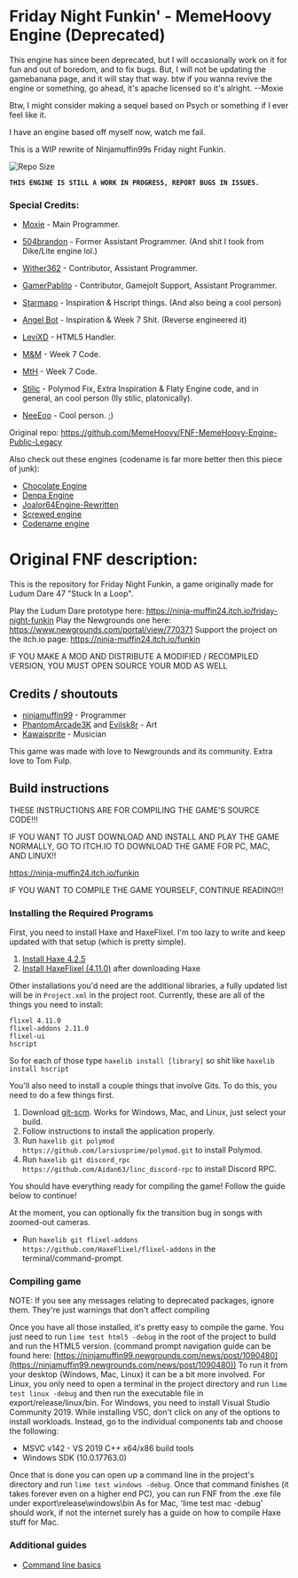 # Friday Night Funkin' - MemeHoovy Engine (Deprecated)

This engine has since been deprecated, but I will occasionally work on it for fun and out of boredom, and to fix bugs. But, I will not be updating the gamebanana page, and it will stay that way. btw if you wanna revive the engine or something, go ahead, it's apache licensed so it's alright. --Moxie

Btw, I might consider making a sequel based on Psych or something if I ever feel like it.

I have an engine based off myself now, watch me fail.

This is a WIP rewrite of Ninjamuffin99s Friday night Funkin.

![Repo Size](https://img.shields.io/github/repo-size/Hoovy-Team/FNF-MemeHoovy-Engine-New)

<b>`THIS ENGINE IS STILL A WORK IN PROGRESS, REPORT BUGS IN ISSUES.`</b>

### Special Credits:
- [Moxie](https://github.com/moxie-coder) - Main Programmer.

- [504brandon](https://github.com/504brandon) - Former Assistant Programmer. (And shit I took from Dike/Lite engine lol.)

- [Wither362](https://github.com/Wither362) - Contributor, Assistant Programmer.

- [GamerPablito](https://github.com/GamerPablito) - Contributor, Gamejolt Support, Assistant Programmer.

- [Starmapo](https://github.com/Starmapo) - Inspiration & Hscript things. (And also being a cool person)

- [Angel Bot](https://github.com/AngelDTF) - Inspiration & Week 7 Shit. (Reverse engineered it)

- [LeviXD](https://github.com/LEVIXDDLMAO) - HTML5 Handler.

- [M&M](https://github.com/ActualMandM) - Week 7 Code.

- [MtH](https://github.com/PrincessMtH) - Week 7 Code.

- [Stilic](https://github.com/Stilic) - Polymod Fix, Extra Inspiration & Flaty Engine code, and in general, an cool person (Ily stilic, platonically).

- [NeeEoo](https://github.com/NeeEoo) - Cool person. ;)

Original repo: https://github.com/MemeHoovy/FNF-MemeHoovy-Engine-Public-Legacy

Also check out these engines (codename is far more better then this piece of junk):
- [Chocolate Engine](https://github.com/Joalor64GH/Chocolate-Engine)
- [Denpa Engine](https://github.com/UmbratheUmbreon/PublicDenpaEngine)
- [Joalor64Engine-Rewritten](https://github.com/Joalor64GH/Joalor64-Engine-Rewrite)
- [Screwed engine](https://github.com/miksel1/FNF-ScrewedEngine)
- [Codename engine](https://github.com/FNF-CNE-Devs/CodenameEngine)

# Original FNF description:
This is the repository for Friday Night Funkin, a game originally made for Ludum Dare 47 "Stuck In a Loop".

Play the Ludum Dare prototype here: https://ninja-muffin24.itch.io/friday-night-funkin
Play the Newgrounds one here: https://www.newgrounds.com/portal/view/770371
Support the project on the itch.io page: https://ninja-muffin24.itch.io/funkin

IF YOU MAKE A MOD AND DISTRIBUTE A MODIFIED / RECOMPILED VERSION, YOU MUST OPEN SOURCE YOUR MOD AS WELL

## Credits / shoutouts

- [ninjamuffin99](https://twitter.com/ninja_muffin99) - Programmer
- [PhantomArcade3K](https://twitter.com/phantomarcade3k) and [Evilsk8r](https://twitter.com/evilsk8r) - Art
- [Kawaisprite](https://twitter.com/kawaisprite) - Musician

This game was made with love to Newgrounds and its community. Extra love to Tom Fulp.

## Build instructions

THESE INSTRUCTIONS ARE FOR COMPILING THE GAME'S SOURCE CODE!!!

IF YOU WANT TO JUST DOWNLOAD AND INSTALL AND PLAY THE GAME NORMALLY, GO TO ITCH.IO TO DOWNLOAD THE GAME FOR PC, MAC, AND LINUX!!

https://ninja-muffin24.itch.io/funkin

IF YOU WANT TO COMPILE THE GAME YOURSELF, CONTINUE READING!!!

### Installing the Required Programs

First, you need to install Haxe and HaxeFlixel. I'm too lazy to write and keep updated with that setup (which is pretty simple). 
1. [Install Haxe 4.2.5](https://haxe.org/download/version/4.2.5/)
2. [Install HaxeFlixel (4.11.0)](https://haxeflixel.com/documentation/install-haxeflixel/) after downloading Haxe

Other installations you'd need are the additional libraries, a fully updated list will be in `Project.xml` in the project root. Currently, these are all of the things you need to install:
```
flixel 4.11.0
flixel-addons 2.11.0
flixel-ui
hscript
```
So for each of those type `haxelib install [library]` so shit like `haxelib install hscript`

You'll also need to install a couple things that involve Gits. To do this, you need to do a few things first.
1. Download [git-scm](https://git-scm.com/downloads). Works for Windows, Mac, and Linux, just select your build.
2. Follow instructions to install the application properly.
3. Run `haxelib git polymod https://github.com/larsiusprime/polymod.git` to install Polymod.
4. Run `haxelib git discord_rpc https://github.com/Aidan63/linc_discord-rpc` to install Discord RPC.

You should have everything ready for compiling the game! Follow the guide below to continue!

At the moment, you can optionally fix the transition bug in songs with zoomed-out cameras.
- Run `haxelib git flixel-addons https://github.com/HaxeFlixel/flixel-addons` in the terminal/command-prompt.

### Compiling game
NOTE: If you see any messages relating to deprecated packages, ignore them. They're just warnings that don't affect compiling

Once you have all those installed, it's pretty easy to compile the game. You just need to run `lime test html5 -debug` in the root of the project to build and run the HTML5 version. (command prompt navigation guide can be found here: [https://ninjamuffin99.newgrounds.com/news/post/1090480](https://ninjamuffin99.newgrounds.com/news/post/1090480))
To run it from your desktop (Windows, Mac, Linux) it can be a bit more involved. For Linux, you only need to open a terminal in the project directory and run `lime test linux -debug` and then run the executable file in export/release/linux/bin. For Windows, you need to install Visual Studio Community 2019. While installing VSC, don't click on any of the options to install workloads. Instead, go to the individual components tab and choose the following:
* MSVC v142 - VS 2019 C++ x64/x86 build tools
* Windows SDK (10.0.17763.0)

Once that is done you can open up a command line in the project's directory and run `lime test windows -debug`. Once that command finishes (it takes forever even on a higher end PC), you can run FNF from the .exe file under export\release\windows\bin
As for Mac, 'lime test mac -debug' should work, if not the internet surely has a guide on how to compile Haxe stuff for Mac.

### Additional guides

- [Command line basics](https://ninjamuffin99.newgrounds.com/news/post/1090480)

